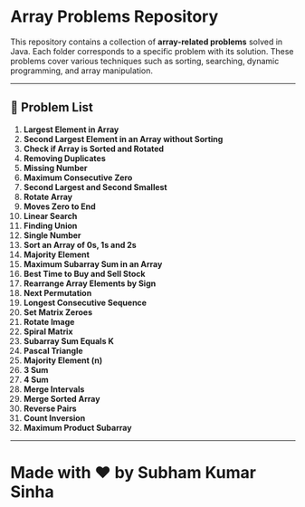 # Array Problems Repository

This repository contains a collection of **array-related problems** solved in Java. Each folder corresponds to a specific problem with its solution. These problems cover various techniques such as sorting, searching, dynamic programming, and array manipulation.

---

## 📂 Problem List

1. **Largest Element in Array**  
2. **Second Largest Element in an Array without Sorting**  
3. **Check if Array is Sorted and Rotated**  
4. **Removing Duplicates**  
5. **Missing Number**  
6. **Maximum Consecutive Zero**  
7. **Second Largest and Second Smallest**  
8. **Rotate Array**  
9. **Moves Zero to End**  
10. **Linear Search**  
11. **Finding Union**  
12. **Single Number**  
13. **Sort an Array of 0s, 1s and 2s**  
14. **Majority Element**  
15. **Maximum Subarray Sum in an Array**  
16. **Best Time to Buy and Sell Stock**  
17. **Rearrange Array Elements by Sign**  
18. **Next Permutation**  
19. **Longest Consecutive Sequence**  
20. **Set Matrix Zeroes**  
21. **Rotate Image**  
22. **Spiral Matrix**  
23. **Subarray Sum Equals K**  
24. **Pascal Triangle**  
25. **Majority Element (n)**  
26. **3 Sum**  
27. **4 Sum**  
28. **Merge Intervals**  
29. **Merge Sorted Array**  
30. **Reverse Pairs**  
31. **Count Inversion**  
32. **Maximum Product Subarray**

---

# Made with ❤️ by **Subham Kumar Sinha**

